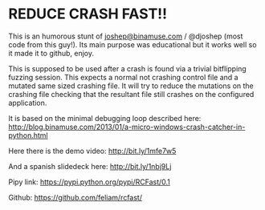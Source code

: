 REDUCE CRASH FAST!!
===================

This is an humorous stunt of joshep@binamuse.com / @djoshep (most code from this guy!). Its main purpose was educational but it works well so it made it to github, enjoy. 

This is supposed to be used after a crash is found via a trivial bitflipping fuzzing session. 
This expects a normal not crashing control file and a mutated same sized crashing  file. It will try to reduce the mutations on the crashing file checking that the resultant file still crashes on the configured application.

It is based on the minimal debugging loop described here: http://blog.binamuse.com/2013/01/a-micro-windows-crash-catcher-in-python.html

Here there is the demo video: http://bit.ly/1mfe7w5

And a spanish slidedeck here: http://bit.ly/1nbj9Lj

Pipy link: https://pypi.python.org/pypi/RCFast/0.1

Github: https://github.com/feliam/rcfast/
